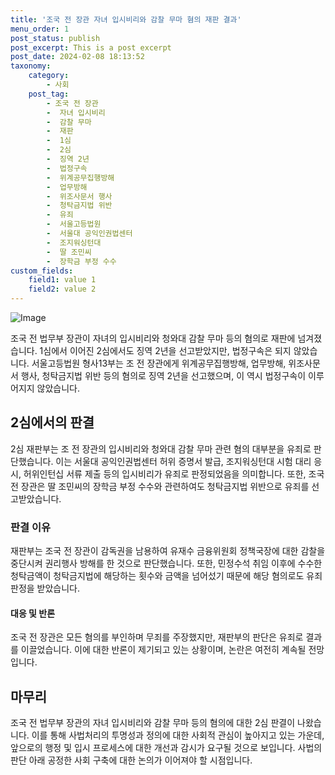 ```yaml
---
title: '조국 전 장관 자녀 입시비리와 감찰 무마 혐의 재판 결과'
menu_order: 1
post_status: publish
post_excerpt: This is a post excerpt
post_date: 2024-02-08 18:13:52
taxonomy:
    category:
        - 사회
    post_tag:
        - 조국 전 장관
        -  자녀 입시비리
        -  감찰 무마
        -  재판
        -  1심
        -  2심
        -  징역 2년
        -  법정구속
        -  위계공무집행방해
        -  업무방해
        -  위조사문서 행사
        -  청탁금지법 위반
        -  유죄
        -  서울고등법원
        -  서울대 공익인권법센터
        -  조지워싱턴대
        -  딸 조민씨
        -  장학금 부정 수수
custom_fields:
    field1: value 1
    field2: value 2
---
```


![Image](https://imgnews.pstatic.net/image/079/2024/02/08/0003862193_001_20240208145203319.jpg?type=w647)

조국 전 법무부 장관이 자녀의 입시비리와 청와대 감찰 무마 등의 혐의로 재판에 넘겨졌습니다. 1심에서 이어진 2심에서도 징역 2년을 선고받았지만, 법정구속은 되지 않았습니다. 서울고등법원 형사13부는 조 전 장관에게 위계공무집행방해, 업무방해, 위조사문서 행사, 청탁금지법 위반 등의 혐의로 징역 2년을 선고했으며, 이 역시 법정구속이 이루어지지 않았습니다.
## 2심에서의 판결
2심 재판부는 조 전 장관의 입시비리와 청와대 감찰 무마 관련 혐의 대부분을 유죄로 판단했습니다. 이는 서울대 공익인권법센터 허위 증명서 발급, 조지워싱턴대 시험 대리 응시, 허위인턴십 서류 제출 등의 입시비리가 유죄로 판정되었음을 의미합니다. 또한, 조국 전 장관은 딸 조민씨의 장학금 부정 수수와 관련하여도 청탁금지법 위반으로 유죄를 선고받았습니다.
### 판결 이유
재판부는 조국 전 장관이 감독권을 남용하여 유재수 금융위원회 정책국장에 대한 감찰을 중단시켜 권리행사 방해를 한 것으로 판단했습니다. 또한, 민정수석 취임 이후에 수수한 청탁금액이 청탁금지법에 해당하는 횟수와 금액을 넘어섰기 때문에 해당 혐의로도 유죄 판정을 받았습니다.
#### 대응 및 반론
조국 전 장관은 모든 혐의를 부인하며 무죄를 주장했지만, 재판부의 판단은 유죄로 결과를 이끌었습니다. 이에 대한 반론이 제기되고 있는 상황이며, 논란은 여전히 계속될 전망입니다.
## 마무리
조국 전 법무부 장관의 자녀 입시비리와 감찰 무마 등의 혐의에 대한 2심 판결이 나왔습니다. 이를 통해 사법처리의 투명성과 정의에 대한 사회적 관심이 높아지고 있는 가운데, 앞으로의 행정 및 입시 프로세스에 대한 개선과 감시가 요구될 것으로 보입니다. 사법의 판단 아래 공정한 사회 구축에 대한 논의가 이어져야 할 시점입니다.
